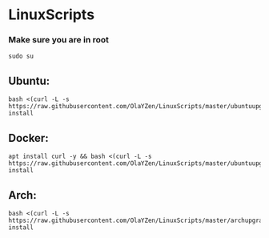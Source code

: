 # LinuxScripts

### Make sure you are in root
```
sudo su
```

## Ubuntu:
```
bash <(curl -L -s https://raw.githubusercontent.com/OlaYZen/LinuxScripts/master/ubuntuupgrade.sh) install
```

## Docker:
```
apt install curl -y && bash <(curl -L -s https://raw.githubusercontent.com/OlaYZen/LinuxScripts/master/ubuntuupgrade.sh) install
```


## Arch:

```
bash <(curl -L -s https://raw.githubusercontent.com/OlaYZen/LinuxScripts/master/archupgrade.sh) install
```
